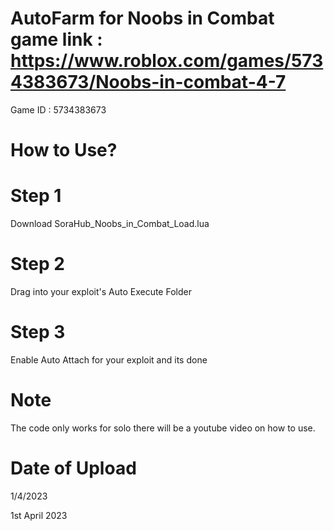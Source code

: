 # AutoFarm for Noobs in Combat game link : https://www.roblox.com/games/5734383673/Noobs-in-combat-4-7
Game ID : 5734383673
# How to Use?
# Step 1
Download SoraHub_Noobs_in_Combat_Load.lua
# Step 2
Drag into your exploit's Auto Execute Folder
# Step 3
Enable Auto Attach for your exploit and its done

# Note
The code only works for solo there will be a youtube video on how to use.

# Date of Upload 

1/4/2023

1st April 2023
